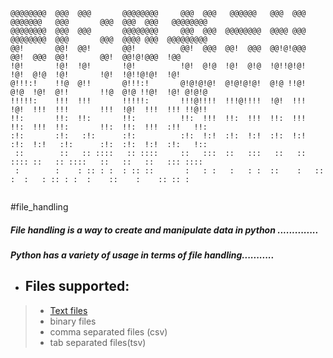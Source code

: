 ```
@@@@@@@@  @@@  @@@       @@@@@@@@     @@@  @@@   @@@@@@   @@@  @@@  @@@@@@@   @@@       @@@  @@@  @@@   @@@@@@@@  
@@@@@@@@  @@@  @@@       @@@@@@@@     @@@  @@@  @@@@@@@@  @@@@ @@@  @@@@@@@@  @@@       @@@  @@@@ @@@  @@@@@@@@@  
@@!       @@!  @@!       @@!          @@!  @@@  @@!  @@@  @@!@!@@@  @@!  @@@  @@!       @@!  @@!@!@@@  !@@        
!@!       !@!  !@!       !@!          !@!  @!@  !@!  @!@  !@!!@!@!  !@!  @!@  !@!       !@!  !@!!@!@!  !@!        
@!!!:!    !!@  @!!       @!!!:!       @!@!@!@!  @!@!@!@!  @!@ !!@!  @!@  !@!  @!!       !!@  @!@ !!@!  !@! @!@!@  
!!!!!:    !!!  !!!       !!!!!:       !!!@!!!!  !!!@!!!!  !@!  !!!  !@!  !!!  !!!       !!!  !@!  !!!  !!! !!@!!  
!!:       !!:  !!:       !!:          !!:  !!!  !!:  !!!  !!:  !!!  !!:  !!!  !!:       !!:  !!:  !!!  :!!   !!:  
:!:       :!:   :!:      :!:          :!:  !:!  :!:  !:!  :!:  !:!  :!:  !:!   :!:      :!:  :!:  !:!  :!:   !::  
 ::        ::   :: ::::   :: ::::     ::   :::  ::   :::   ::   ::   :::: ::   :: ::::   ::   ::   ::   ::: ::::  
 :        :    : :: : :  : :: ::       :   : :   :   : :  ::    :   :: :  :   : :: : :  :    ::    :    :: :: :   
 
```                                                                                                                  


#file_handling

##### File handling is a way to create and manipulate data in python ..............

##### Python has a variety of usage in terms of file handling...........


- ##  Files supported:
>- [Text files](2.what_is_text_files.md)
>- binary files
>- comma separated files (csv)
>- tab separated files(tsv)